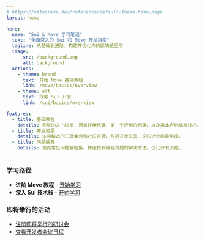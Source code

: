 ```yaml
---
# https://vitepress.dev/reference/default-theme-home-page
layout: home

hero:
  name: "Sui & Move 学习笔记"
  text: "全面深入的 Sui 和 Move 开发指南"
  tagline: 从基础到进阶，构建并优化你的区块链应用
  image: 
      src: /background.png
      alt: background
  actions:
    - theme: brand
      text: 开始 Move 基础教程
      link: /move/basics/overview
    - theme: alt
      text: 探索 Sui 开发
      link: /sui/basics/overview

features:
  - title: 基础教程
    details: 完整的入门指南，涵盖环境搭建、第一个应用的创建，以及基本合约编写技巧。
  - title: 开发资源
    details: 访问精选的工具集合和社区资源，包括开发工具、论坛讨论和实用库。
  - title: 问题解答
    details: 浏览常见问题解答集，快速找到编程难题的解决方法，优化开发流程。
---
```


### 学习路径

- **进阶 Move 教程** - [开始学习](/zh/move/advanced/modules)
- **深入 Sui 技术栈** - [开始学习](/zh/sui/advanced/smart-contracts)

### 即将举行的活动

- [注册即将举行的研讨会](https://events.example.com)
- [查看开发者会议日程](https://meetups.example.com)

<style>
:root {
    --vp-home-hero-name-color: transparent;
    --vp-home-hero-name-background: -webkit-linear-gradient(120deg, #bd34fe 30%, #41d1ff);
    --vp-home-hero-image-background-image: linear-gradient(-45deg, #bd34fe 50%, #47caff 50%);
    --vp-home-hero-image-filter: blur(44px);
}
</style>
